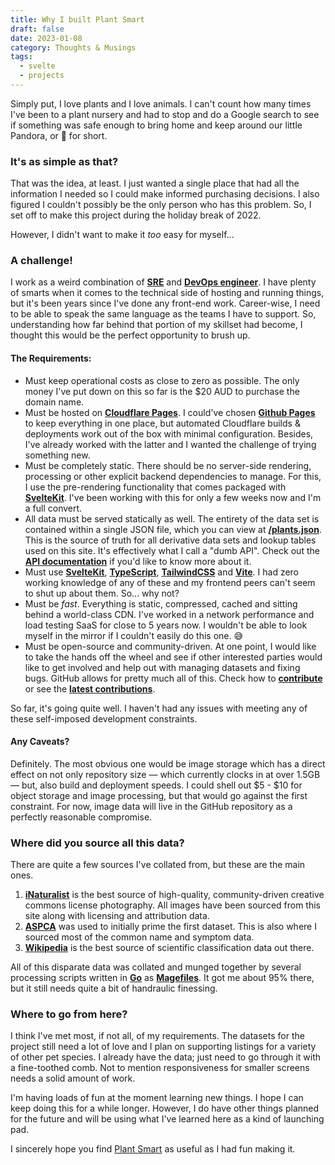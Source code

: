 ```yaml
---
title: Why I built Plant Smart
draft: false
date: 2023-01-08
category: Thoughts & Musings
tags:
  - svelte
  - projects
---
```

Simply put, I love plants and I love animals. I can't count how many times I've been to a plant nursery and had to stop and do a Google search to see if something was safe enough to bring home and keep around our little Pandora, or 🐼 for short.

<!--more-->
### It's as simple as that?

That was the idea, at least. I just wanted a single place that had all the information I needed so I could make informed purchasing decisions. I also figured I couldn't possibly be the only person who has this problem. So, I set off to make this project during the holiday break of 2022.

However, I didn't want to make it *too* easy for myself...

### A challenge!

I work as a weird combination of [**SRE**](https://en.wikipedia.org/wiki/Site_reliability_engineering) and [**DevOps engineer**](https://en.wikipedia.org/wiki/DevOps). I have plenty of smarts when it comes to the technical side of hosting and running things, but it's been years since I've done any front-end work. Career-wise, I need to be able to speak the same language as the teams I have to support. So, understanding how far behind that portion of my skillset had become, I thought this would be the perfect opportunity to brush up.

#### The Requirements:

* Must keep operational costs as close to zero as possible. The only money I've put down on this so far is the $20 AUD to purchase the domain name.
* Must be hosted on [**Cloudflare Pages**](https://pages.cloudflare.com/). I could've chosen [**Github Pages**](https://pages.github.com/) to keep everything in one place, but automated Cloudflare builds & deployments work out of the box with minimal configuration. Besides, I've already worked with the latter and I wanted the challenge of trying something new.
* Must be completely static. There should be no server-side rendering, processing or other explicit backend dependencies to manage. For this, I use the pre-rendering functionality that comes packaged with [**SvelteKit**](https://kit.svelte.dev/). I've been working with this for only a few weeks now and I'm a full convert.
* All data must be served statically as well. The entirety of the data set is contained within a single JSON file, which you can view at [**/plants.json**](https://plantsm.art/plants.json). This is the source of truth for all derivative data sets and lookup tables used on this site. It's effectively what I call a "dumb API". Check out the [**API documentation**](http://localhost:5173/api) if you'd like to know more about it.
* Must use [**SvelteKit**](https://kit.svelte.dev/), [**TypeScript**](https://www.typescriptlang.org/), [**TailwindCSS**](https://tailwindcss.com/) and [**Vite**](https://vitejs.dev/). I had zero working knowledge of any of these and my frontend peers can't seem to shut up about them. So... why not?
* Must be *fast*. Everything is static, compressed, cached and sitting behind a world-class CDN. I've worked in a network performance and load testing SaaS for close to 5 years now. I wouldn't be able to look myself in the mirror if I couldn't easily do this one. 😅
* Must be open-source and community-driven. At one point, I would like to take the hands off the wheel and see if other interested parties would like to get involved and help out with managing datasets and fixing bugs. GitHub allows for pretty much all of this. Check how to [**contribute**](http://plantsm.art/contribute) or see the [**latest contributions**](http://plantsm.art/updates).

So far, it's going quite well. I haven't had any issues with meeting any of these self-imposed development constraints.

#### Any Caveats?

Definitely. The most obvious one would be image storage which has a direct effect on not only repository size — which currently clocks in at over 1.5GB — but, also build and deployment speeds. I could shell out $5 - $10 for object storage and image processing, but that would go against the first constraint. For now, image data will live in the GitHub repository as a perfectly reasonable compromise.

### Where did you source all this data?

There are quite a few sources I've collated from, but these are the main ones.

1. [**iNaturalist**](https://www.inaturalist.org/) is the best source of high-quality, community-driven creative commons license photography. All images have been sourced from this site along with licensing and attribution data.
2. [**ASPCA**](https://www.aspca.org/) was used to initially prime the first dataset. This is also where I sourced most of the common name and symptom data.
3. [**Wikipedia**](https://en.wikipedia.org/wiki/Plant) is the best source of scientific classification data out there.

All of this disparate data was collated and munged together by several processing scripts written in [**Go**](https://go.dev/) as [**Magefiles**](https://magefile.org/). It got me about 95% there, but it still needs quite a bit of handraulic finessing.

### Where to go from here?

I think I've met most, if not all, of my requirements. The datasets for the project still need a lot of love and I plan on supporting listings for a variety of other pet species. I already have the data; just need to go through it with a fine-toothed comb. Not to mention responsiveness for smaller screens needs a solid amount of work.

I'm having loads of fun at the moment learning new things. I hope I can keep doing this for a while longer. However, I do have other things planned for the future and will be using what I've learned here as a kind of launching pad.

I sincerely hope you find [Plant Smart](https://plantsm.art) as useful as I had fun making it.